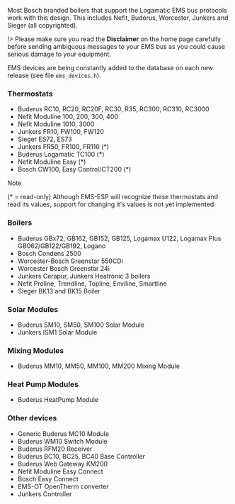 Most Bosch branded boilers that support the Logamatic EMS bus protocols work with this design. This includes Nefit, Buderus, Worcester, Junkers and Sieger (all copyrighted).

!> Please make sure you read the **Disclaimer** on the home page carefully before sending ambiguous messages to your EMS bus as you could cause serious damage to your equipment.

EMS devices are being constantly added to the database on each new release (see file `ems_devices.h`).

### Thermostats

* Buderus RC10, RC20, RC20F, RC30, R35, RC300, RC310, RC3000
* Nefit Moduline 100, 200, 300, 400
* Nefit Moduline 1010, 3000
* Junkers FR10, FW100, FW120
* Sieger ES72, ES73
* Junkers FR50, FR100, FR110 (*)
* Buderus Logamatic TC100 (*)
* Nefit Moduline Easy (*)
* Bosch CW100, Easy Control/CT200  (*)

> [!NOTE]
> (* = read-only) Although EMS-ESP will recognize these thermostats and read its values, support for changing it's values is not yet implemented.

### Boilers

* Buderus GBx72, GB162, GB152, GB125, Logamax U122, Logamax Plus GB062/GB122/GB192, Logano
* Bosch Condens 2500
* Worcester-Bosch Greenstar 550CDi
* Worcester Bosch Greenstar 24i
* Junkers Cerapur, Junkers Heatronic 3 boilers
* Nefit Proline, Trendline, Topline, Enviline, Smartline
* Sieger BK13 and BK15 Boiler

### Solar Modules

* Buderus SM10, SM50, SM100 Solar Module
* Junkers ISM1 Solar Module

### Mixing Modules

* Buderus MM10, MM50, MM100, MM200 Mixing Module

### Heat Pump Modules

* Buderus HeatPump Module

### Other devices

* Generic Buderus MC10 Module
* Buderus WM10 Switch Module
* Buderus RFM20 Receiver
* Buderus BC10, BC25, BC40 Base Controller
* Buderus Web Gateway KM200
* Nefit Moduline Easy Connect
* Bosch Easy Connect
* EMS-OT OpenTherm converter
* Junkers Controller

